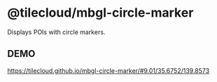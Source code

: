 # @tilecloud/mbgl-circle-marker

Displays POIs with circle markers.

## DEMO

https://tilecloud.github.io/mbgl-circle-marker/#9.01/35.6752/139.8573
